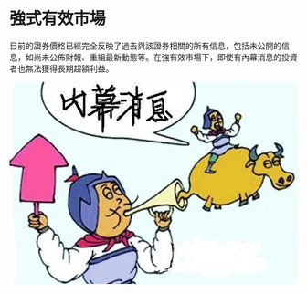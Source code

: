 # 強式有效市場

目前的證券價格已經完全反映了過去與該證券相關的所有信息，包括未公開的信息，如尚未公佈財報、重組最新動態等。在強有效市場下，即使有內幕消息的投資者也無法獲得長期超額利益。

![內幕信息](section4-1.png)
